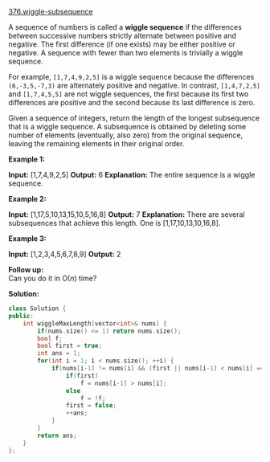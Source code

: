[376.wiggle-subsequence](https://leetcode.com/problems/wiggle-subsequence/)  

A sequence of numbers is called a **wiggle sequence** if the differences between successive numbers strictly alternate between positive and negative. The first difference (if one exists) may be either positive or negative. A sequence with fewer than two elements is trivially a wiggle sequence.

For example, `[1,7,4,9,2,5]` is a wiggle sequence because the differences `(6,-3,5,-7,3)` are alternately positive and negative. In contrast, `[1,4,7,2,5]` and `[1,7,4,5,5]` are not wiggle sequences, the first because its first two differences are positive and the second because its last difference is zero.

Given a sequence of integers, return the length of the longest subsequence that is a wiggle sequence. A subsequence is obtained by deleting some number of elements (eventually, also zero) from the original sequence, leaving the remaining elements in their original order.

**Example 1:**

**Input:** \[1,7,4,9,2,5\]
**Output:** 6
**Explanation:** The entire sequence is a wiggle sequence.

**Example 2:**

**Input:** \[1,17,5,10,13,15,10,5,16,8\]
**Output:** 7 **Explanation:** There are several subsequences that achieve this length. One is \[1,17,10,13,10,16,8\].

**Example 3:**

**Input:** \[1,2,3,4,5,6,7,8,9\]
**Output:** 2

**Follow up:**  
Can you do it in O(_n_) time?  



**Solution:**  

```cpp
class Solution {
public:
    int wiggleMaxLength(vector<int>& nums) {
        if(nums.size() <= 1) return nums.size();
        bool f;
        bool first = true;
        int ans = 1;
        for(int i = 1; i < nums.size(); ++i) {
            if(nums[i-1] != nums[i] && (first || nums[i-1] < nums[i] == f) ){
                if(first)
                    f = nums[i-1] > nums[i];
                else
                    f = !f;
                first = false;
                ++ans;
            }
        }
        return ans;
    }
};
```
      